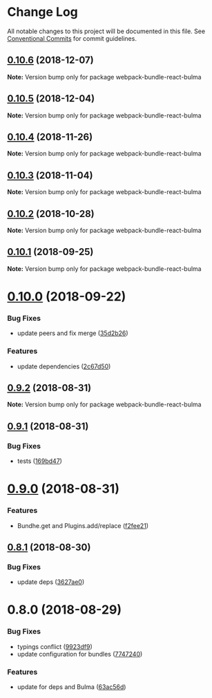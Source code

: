 # Change Log

All notable changes to this project will be documented in this file.
See [Conventional Commits](https://conventionalcommits.org) for commit guidelines.

## [0.10.6](https://github.com/izatop/webpack-bundle/compare/webpack-bundle-react-bulma@0.10.5...webpack-bundle-react-bulma@0.10.6) (2018-12-07)

**Note:** Version bump only for package webpack-bundle-react-bulma





## [0.10.5](https://github.com/izatop/webpack-bundle/compare/webpack-bundle-react-bulma@0.10.4...webpack-bundle-react-bulma@0.10.5) (2018-12-04)

**Note:** Version bump only for package webpack-bundle-react-bulma





## [0.10.4](https://github.com/izatop/webpack-bundle/compare/webpack-bundle-react-bulma@0.10.3...webpack-bundle-react-bulma@0.10.4) (2018-11-26)

**Note:** Version bump only for package webpack-bundle-react-bulma





## [0.10.3](https://github.com/izatop/webpack-bundle/compare/webpack-bundle-react-bulma@0.10.2...webpack-bundle-react-bulma@0.10.3) (2018-11-04)

**Note:** Version bump only for package webpack-bundle-react-bulma





## [0.10.2](https://github.com/izatop/webpack-bundle/compare/webpack-bundle-react-bulma@0.10.1...webpack-bundle-react-bulma@0.10.2) (2018-10-28)

**Note:** Version bump only for package webpack-bundle-react-bulma





<a name="0.10.1"></a>
## [0.10.1](https://github.com/izatop/webpack-bundle/compare/webpack-bundle-react-bulma@0.10.0...webpack-bundle-react-bulma@0.10.1) (2018-09-25)

**Note:** Version bump only for package webpack-bundle-react-bulma





<a name="0.10.0"></a>
# [0.10.0](https://github.com/izatop/webpack-bundle/compare/webpack-bundle-react-bulma@0.9.2...webpack-bundle-react-bulma@0.10.0) (2018-09-22)


### Bug Fixes

* update peers and fix merge ([35d2b26](https://github.com/izatop/webpack-bundle/commit/35d2b26))


### Features

* update dependencies ([2c67d50](https://github.com/izatop/webpack-bundle/commit/2c67d50))





<a name="0.9.2"></a>
## [0.9.2](https://github.com/izatop/webpack-bundle/compare/webpack-bundle-react-bulma@0.9.1...webpack-bundle-react-bulma@0.9.2) (2018-08-31)

**Note:** Version bump only for package webpack-bundle-react-bulma





<a name="0.9.1"></a>
## [0.9.1](https://github.com/izatop/webpack-bundle/compare/webpack-bundle-react-bulma@0.9.0...webpack-bundle-react-bulma@0.9.1) (2018-08-31)


### Bug Fixes

* tests ([169bd47](https://github.com/izatop/webpack-bundle/commit/169bd47))





<a name="0.9.0"></a>
# [0.9.0](https://github.com/izatop/webpack-bundle/compare/webpack-bundle-react-bulma@0.8.1...webpack-bundle-react-bulma@0.9.0) (2018-08-31)


### Features

* Bundhe.get and Plugins.add/replace ([f2fee21](https://github.com/izatop/webpack-bundle/commit/f2fee21))





<a name="0.8.1"></a>
## [0.8.1](https://github.com/izatop/webpack-bundle/compare/webpack-bundle-react-bulma@0.8.0...webpack-bundle-react-bulma@0.8.1) (2018-08-30)


### Bug Fixes

* update deps ([3627ae0](https://github.com/izatop/webpack-bundle/commit/3627ae0))





<a name="0.8.0"></a>
# 0.8.0 (2018-08-29)


### Bug Fixes

* typings conflict ([9923df9](https://github.com/izatop/webpack-bundle/commit/9923df9))
* update configuration for bundles ([7747240](https://github.com/izatop/webpack-bundle/commit/7747240))


### Features

* update for deps and Bulma ([63ac56d](https://github.com/izatop/webpack-bundle/commit/63ac56d))
